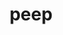 ---
category: 4-letters
denotation: null
name: peep
reference_link: https://www.etymonline.com/word/peep
root_language: null
root_name: null
title: peep
type: free
word_sums:
- respelling: peep
  sum: 'Peep + '
---